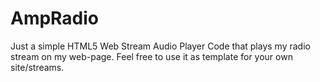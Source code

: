 # AmpRadio
Just a simple HTML5 Web Stream Audio Player Code that plays my radio stream on my web-page. Feel free to use it as template for your own site/streams.
